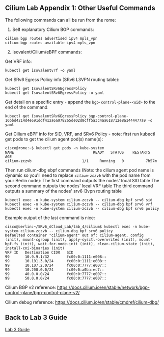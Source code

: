 ## Cilium Lab Appendix 1: Other Useful Commands
The following commands can all be run from the rome:

1. Self explanatory Cilium BGP commands:
```
cilium bgp routes advertised ipv4 mpls_vpn 
cilium bgp routes available ipv4 mpls_vpn
```

2. Isovalent/Cilium/eBPF commands:

  Get VRF info:
  ```
  kubectl get isovalentvrf -o yaml
  ```

  Get SRv6 Egress Policy info (SRv6 L3VPN routing table):
  ```
  kubectl get IsovalentSRv6EgressPolicy
  kubectl get IsovalentSRv6EgressPolicy -o yaml
  ```

  Get detail on a specific entry - append the `bgp-control-plane-<uid>` to the end of the command:
  ```
  kubectl get IsovalentSRv6EgressPolicy bgp-control-plane-16bbd4214d4e691ddf412a6a078265de02d8cff5a3c4aa618712e8a1444477a9 -o yaml
  ```

  Get Cilium eBPF info for SID, VRF, and SRv6 Policy - note: first run kubectl get pods to get the cilium agent pod(s) name(s):
  ```
  cisco@rome:~$ kubectl get pods -n kube-system
  NAME                                    READY   STATUS    RESTARTS      AGE
  cilium-zczvb                       1/1     Running   0          7h57m
  ```

  Then run cilium-dbg ebpf commands (Note: the cilium agent pod name is dynamic so you'll need to replace *`cilium-zczvb`* with the pod name from your Berlin node):
  The first command outputs the nodes' local SID table
  The second command outputs the nodes' local VRF table
  The third command outputs a summary of the nodes' srv6 l3vpn routing table
  ```
  kubectl exec -n kube-system cilium-zczvb -- cilium-dbg bpf srv6 sid
  kubectl exec -n kube-system cilium-zczvb -- cilium-dbg bpf srv6 vrf
  kubectl exec -n kube-system cilium-zczvb -- cilium-dbg bpf srv6 policy
  ```

  Example output of the last command is nice:
  ```
  cisco@berlin:~/SRv6_dCloud_Lab/lab_4/cilium$ kubectl exec -n kube-system cilium-zczvb -- cilium-dbg bpf srv6 policy
  Defaulted container "cilium-agent" out of: cilium-agent, config (init), mount-cgroup (init), apply-sysctl-overwrites (init), mount-bpf-fs (init), wait-for-node-init (init), clean-cilium-state (init), install-cni-binaries (init)
  VRF ID   Destination CIDR   SID
  99       10.9.9.1/32        fc00:0:1111:e008::
  99       10.101.3.0/24      fc00:0:1111:e008::
  99       10.107.2.0/24      fc00:0:7777:e007::
  99       10.200.0.0/24      fc00:0:a0ba:ec7::
  99       40.0.0.0/24        fc00:0:7777:e007::
  99       50.0.0.0/24        fc00:0:7777:e007::
  ```

Cilium BGP v2 reference:
https://docs.cilium.io/en/stable/network/bgp-control-plane/bgp-control-plane-v2/

Cilium debug reference:
https://docs.cilium.io/en/stable/cmdref/cilium-dbg/

## Back to Lab 3 Guide
[Lab 3 Guide](https://github.com/cisco-asp-web/LTRMSI-3000/blob/main/lab_3/lab_3-guide.md)
